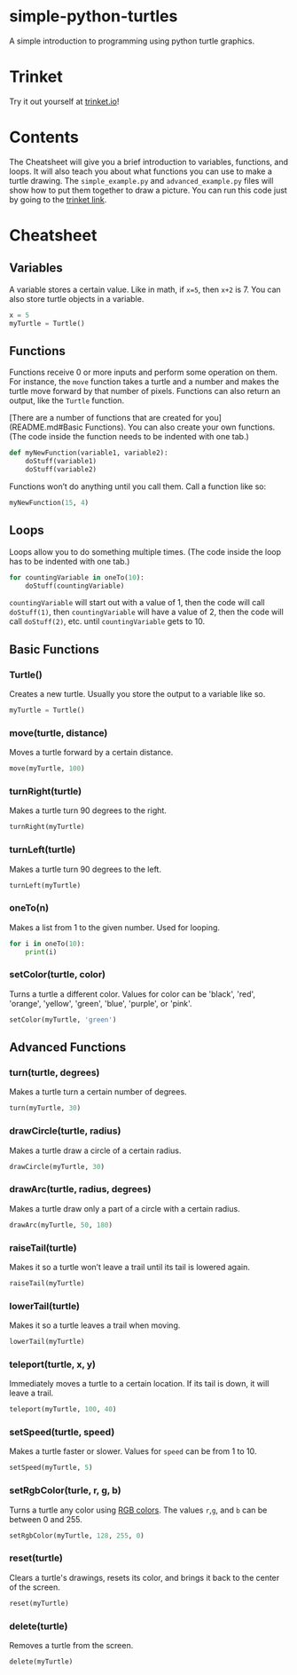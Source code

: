# simple-python-turtles
A simple introduction to programming using python turtle graphics.

# Trinket
Try it out yourself at [trinket.io](https://trinket.io/python/c345d81673)!

# Contents
The Cheatsheet will give you a brief introduction to variables, functions, and loops. It will also teach you about what functions you can use to make a turtle drawing. The `simple_example.py` and `advanced_example.py` files will show how to put them together to draw a picture. You can run this code just by going to the [trinket link](https://trinket.io/python/c345d81673).

# Cheatsheet

## Variables
A variable stores a certain value. Like in math, if `x=5`, then `x+2` is 7. You can also store turtle objects in a variable.
```python
x = 5
myTurtle = Turtle()
```


## Functions
Functions receive 0 or more inputs and perform some operation on them. For instance, the `move` function takes a turtle and a number and makes the turtle move forward by that number of pixels. Functions can also return an output, like the `Turtle` function.

[There are a number of functions that are created for you](README.md#Basic Functions). You can also create your own functions. (The code inside the function needs to be indented with one tab.)

```python
def myNewFunction(variable1, variable2):
	doStuff(variable1)
	doStuff(variable2)
```

Functions won’t do anything until you call them. Call a function like so:
```python
myNewFunction(15, 4)
```


## Loops
Loops allow you to do something multiple times. (The code inside the loop has to be indented with one tab.)

```python
for countingVariable in oneTo(10):
	doStuff(countingVariable)
```

`countingVariable` will start out with a value of 1, then the code will call `doStuff(1)`, then `countingVariable` will have a value of 2, then the code will call `doStuff(2)`, etc. until `countingVariable` gets to 10.


## Basic Functions

### Turtle()
Creates a new turtle. Usually you store the output to a variable like so.
```python
myTurtle = Turtle()
```

### move(turtle, distance)
Moves a turtle forward by a certain distance.
```python
move(myTurtle, 100)
```

### turnRight(turtle)
Makes a turtle turn 90 degrees to the right.
```python
turnRight(myTurtle)
```

### turnLeft(turtle)
Makes a turtle turn 90 degrees to the left.
```python
turnLeft(myTurtle)
```

### oneTo(n)
Makes a list from 1 to the given number. Used for looping.
```python
for i in oneTo(10):
	print(i)
```

### setColor(turtle, color)
Turns a turtle a different color. Values for color can be 'black', 'red', 'orange', 'yellow', 'green', 'blue', 'purple', or 'pink'.
```python
setColor(myTurtle, 'green')
```


## Advanced Functions

### turn(turtle, degrees)
Makes a turtle turn a certain number of degrees.
```python
turn(myTurtle, 30)
```

### drawCircle(turtle, radius)
Makes a turtle draw a circle of a certain radius.
```python
drawCircle(myTurtle, 30)
```

### drawArc(turtle, radius, degrees)
Makes a turtle draw only a part of a circle with a certain radius.
```python
drawArc(myTurtle, 50, 180)
```

### raiseTail(turtle)
Makes it so a turtle won’t leave a trail until its tail is lowered again.
```python
raiseTail(myTurtle)
```

### lowerTail(turtle)
Makes it so a turtle leaves a trail when moving.
```python
lowerTail(myTurtle)
```

### teleport(turtle, x, y)
Immediately moves a turtle to a certain location. If its tail is down, it will leave a trail.
```python
teleport(myTurtle, 100, 40)
```

### setSpeed(turtle, speed)
Makes a turtle faster or slower. Values for `speed` can be from 1 to 10.
```python
setSpeed(myTurtle, 5)
```

### setRgbColor(turle, r, g, b)
Turns a turtle any color using [RGB colors](http://www.rapidtables.com/web/color/RGB_Color.htm). The values `r`,`g`, and `b` can be between 0 and 255.
```python
setRgbColor(myTurtle, 128, 255, 0)
```

### reset(turtle)
Clears a turtle's drawings, resets its color, and brings it back to the center of the screen.
```python
reset(myTurtle)
```

### delete(turtle)
Removes a turtle from the screen.
```python
delete(myTurtle)
```
